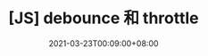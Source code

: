 ---
title: "[JS] debounce 和 throttle"
date: 2021-03-23T00:09:00+08:00
draft: true
hero: 
menu:
  sidebar:
    name: "[JS] 去顫與防抖"
    identifier: jsdiy-event-loop
    parent: Javascript
    weight: 1000
---